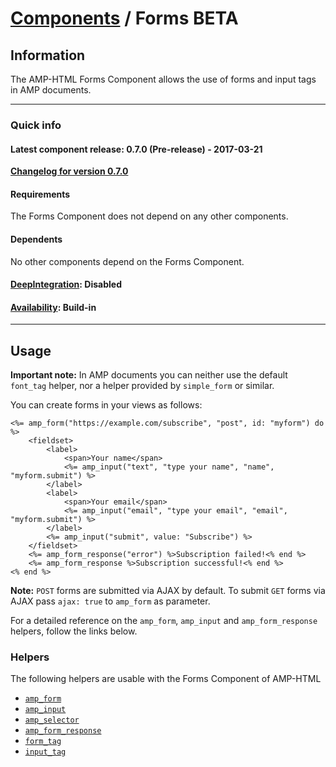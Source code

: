
# [Components](https://github.com/jonhue/amphtml/tree/master/lib/amphtml/components/docs) / Forms BETA


## Information

The AMP-HTML Forms Component allows the use of forms and input tags in AMP documents.

---

### Quick info

#### Latest component release: 0.7.0 (Pre-release) - 2017-03-21

[**Changelog for version 0.7.0**](https://github.com/jonhue/amphtml/blob/master/CHANGELOG.md#070-pre-release---2017-03-21)

#### Requirements

The Forms Component does not depend on any other components.

#### Dependents

No other components depend on the Forms Component.

#### [DeepIntegration](https://github.com/jonhue/amphtml/tree/master/lib/amphtml/components/docs#deepintegration-components): Disabled

#### [Availability](https://github.com/jonhue/amphtml/tree/master/lib/amphtml/components/docs#availability-of-components): Build-in

---

## Usage

**Important note:** In AMP documents you can neither use the default `font_tag` helper, nor a helper provided by `simple_form` or similar.

You can create forms in your views as follows:

    <%= amp_form("https://example.com/subscribe", "post", id: "myform") do %>
        <fieldset>
            <label>
                <span>Your name</span>
                <%= amp_input("text", "type your name", "name", "myform.submit") %>
            </label>
            <label>
                <span>Your email</span>
                <%= amp_input("email", "type your email", "email", "myform.submit") %>
            </label>
            <%= amp_input("submit", value: "Subscribe") %>
        </fieldset>
        <%= amp_form_response("error") %>Subscription failed!<% end %>
        <%= amp_form_response %>Subscription successful!<% end %>
    <% end %>

**Note:** `POST` forms are submitted via AJAX by default. To submit `GET` forms via AJAX pass `ajax: true` to `amp_form` as parameter.

For a detailed reference on the `amp_form`, `amp_input` and `amp_form_response` helpers, follow the links below.


### Helpers

The following helpers are usable with the Forms Component of AMP-HTML

* [`amp_form`](https://github.com/jonhue/amphtml/blob/master/lib/amphtml/helpers/docs/amp_form.md)
* [`amp_input`](https://github.com/jonhue/amphtml/blob/master/lib/amphtml/helpers/docs/amp_input.md)
* [`amp_selector`](https://github.com/jonhue/amphtml/blob/master/lib/amphtml/helpers/docs/amp_selector.md)
* [`amp_form_response`](https://github.com/jonhue/amphtml/blob/master/lib/amphtml/helpers/docs/amp_form_response.md)
* [`form_tag`](https://github.com/jonhue/amphtml/blob/master/lib/amphtml/helpers/docs/form_tag.md)
* [`input_tag`](https://github.com/jonhue/amphtml/blob/master/lib/amphtml/helpers/docs/input_tag.md)
